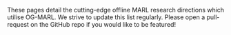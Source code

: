 These pages detail the cutting-edge offline MARL research directions which utilise OG-MARL. We strive to update this list regularly. Please open a pull-request on the GitHub repo if you would like to be featured!
